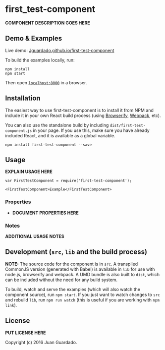 # first_test-component

__COMPONENT DESCRIPTION GOES HERE__


## Demo & Examples

Live demo: [Jguardado.github.io/first-test-component](http://Jguardado.github.io/first-test-component/)

To build the examples locally, run:

```
npm install
npm start
```

Then open [`localhost:8000`](http://localhost:8000) in a browser.


## Installation

The easiest way to use first-test-component is to install it from NPM and include it in your own React build process (using [Browserify](http://browserify.org), [Webpack](http://webpack.github.io/), etc).

You can also use the standalone build by including `dist/first-test-component.js` in your page. If you use this, make sure you have already included React, and it is available as a global variable.

```
npm install first-test-component --save
```


## Usage

__EXPLAIN USAGE HERE__

```
var FirstTestComponent = require('first-test-component');

<FirstTestComponent>Example</FirstTestComponent>
```

### Properties

* __DOCUMENT PROPERTIES HERE__

### Notes

__ADDITIONAL USAGE NOTES__


## Development (`src`, `lib` and the build process)

**NOTE:** The source code for the component is in `src`. A transpiled CommonJS version (generated with Babel) is available in `lib` for use with node.js, browserify and webpack. A UMD bundle is also built to `dist`, which can be included without the need for any build system.

To build, watch and serve the examples (which will also watch the component source), run `npm start`. If you just want to watch changes to `src` and rebuild `lib`, run `npm run watch` (this is useful if you are working with `npm link`).

## License

__PUT LICENSE HERE__

Copyright (c) 2016 Juan Guardado.
